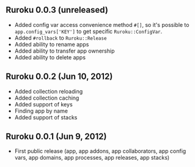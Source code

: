 ## Ruroku 0.0.3 (unreleased)

* Added config var access convenience method `#[]`, so it's possible to
  `app.config_vars['KEY']` to get specific `Ruroku::ConfigVar`.
* Added `#rollback` to `Ruroku::Release`
* Added ability to rename apps
* Added ability to transfer app ownership
* Added ability to delete apps

## Ruroku 0.0.2 (Jun 10, 2012)

* Added collection reloading
* Added collection caching
* Added support of keys
* Finding app by name
* Added support of stacks

## Ruroku 0.0.1 (Jun 9, 2012)

* First public release (app, app addons, app collaborators, app config
  vars, app domains, app processes, app releases, app stacks)
